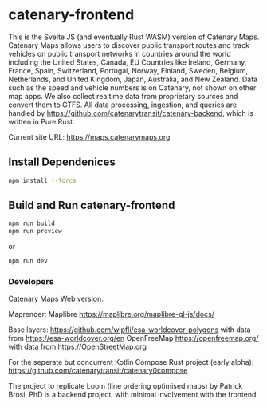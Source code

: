 # catenary-frontend

This is the Svelte JS (and eventually Rust WASM) version of Catenary Maps. Catenary Maps allows users to discover public transport routes and track vehicles on public transport networks in countries around the world including the United States, Canada, EU Countries like Ireland, Germany, France, Spain, Switzerland, Portugal, Norway, Finland, Sweden, Belgium, Netherlands, and United Kingdom, Japan, Australia, and New Zealand. Data such as the speed and vehicle numbers is on Catenary, not shown on other map apps. We also collect realtime data from proprietary sources and convert them to GTFS. All data processing, ingestion, and queries are handled by https://github.com/catenarytransit/catenary-backend, which is written in Pure Rust.

Current site URL: https://maps.catenarymaps.org

## Install Dependenices

```bash
npm install --force
```

## Build and Run catenary-frontend

```bash
npm run build
npm run preview
```

or

```bash
npm run dev
```

### Developers

Catenary Maps Web version. 

Maprender: Maplibre https://maplibre.org/maplibre-gl-js/docs/

Base layers:
https://github.com/wipfli/esa-worldcover-polygons with data from https://esa-worldcover.org/en
OpenFreeMap https://openfreemap.org/ with data from https://OpenStreetMap.org

For the seperate but concurrent Kotlin Compose Rust project (early alpha): https://github.com/catenarytransit/catenary0compose

The project to replicate Loom (line ordering optimised maps) by Patrick Brosi, PhD is a backend project, with minimal involvement with the frontend.
